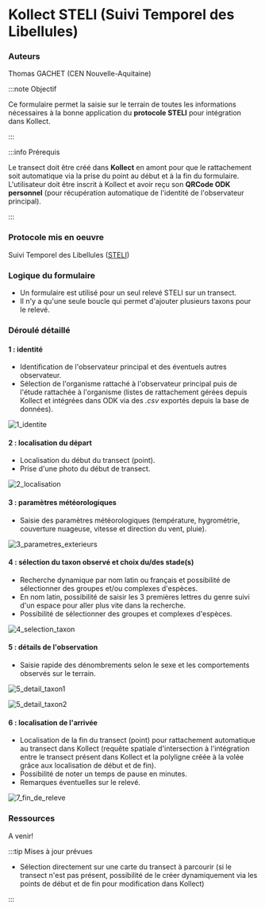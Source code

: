 # Kollect STELI (Suivi Temporel des Libellules)

### Auteurs
Thomas GACHET (CEN Nouvelle-Aquitaine)

:::note Objectif

Ce formulaire permet la saisie sur le terrain de toutes les informations nécessaires à la bonne application du **protocole STELI** pour intégration dans Kollect.

:::

:::info Prérequis

Le transect doit être créé dans **Kollect** en amont pour que le rattachement soit automatique via la prise du point au début et à la fin du formulaire.
L'utilisateur doit être inscrit à Kollect et avoir reçu son **QRCode ODK personnel** (pour récupération automatique de l'identité de l'observateur principal).

:::

### Protocole mis en oeuvre
Suivi Temporel des Libellules ([STELI](https://steli.mnhn.fr/))

### Logique du formulaire

* Un formulaire est utilisé pour un seul relevé STELI sur un transect.
* Il n'y a qu'une seule boucle qui permet d'ajouter plusieurs taxons pour le relevé.


### Déroulé détaillé

#### 1 : identité

* Identification de l'observateur principal et des éventuels autres observateur. 
* Sélection de l'organisme rattaché à l'observateur principal puis de l'étude rattachée à l'organisme (listes de rattachement gérées depuis Kollect et intégrées dans ODK via des _.csv_ exportés depuis la base de données).


![1_identite](../fichiers/KollectODK/kollect_steli/1_identite_281x500.jpg)

#### 2 : localisation du départ

* Localisation du début du transect (point).
* Prise d'une photo du début de transect.


![2_localisation](../fichiers/KollectODK/kollect_steli/2_localisation_281x500.jpg)


#### 3 : paramètres météorologiques

* Saisie des paramètres météorologiques (température, hygrométrie, couverture nuageuse, vitesse et direction du vent, pluie).

![3_parametres_exterieurs](../fichiers/KollectODK/kollect_steli/3_parametres_exterieurs_281x500.jpg)


#### 4 : sélection du taxon observé et choix du/des stade(s)

* Recherche dynamique par nom latin ou français et possibilité de sélectionner des groupes et/ou complexes d'espèces. 
* En nom latin, possibilité de saisir les 3 premières lettres du genre suivi d'un espace pour aller plus vite dans la recherche.
* Possibilité de sélectionner des groupes et complexes d'espèces.

![4_selection_taxon](../fichiers/KollectODK/kollect_steli/4_selection_taxon_281x500.jpg)

 
 #### 5 : détails de l'observation

* Saisie rapide des dénombrements selon le sexe et les comportements observés sur le terrain.

![5_detail_taxon1](../fichiers/KollectODK/kollect_steli/5_detail_taxon1_281x500.jpg)

![5_detail_taxon2](../fichiers/KollectODK/kollect_steli/5_detail_taxon2_281x500.jpg)

 #### 6 : localisation de l'arrivée
 
* Localisation de la fin du transect (point) pour rattachement automatique au transect dans Kollect (requête spatiale d'intersection à l'intégration entre le transect présent dans Kollect et la polyligne créée à la volée grâce aux localisation de début et de fin).
* Possibilité de noter un temps de pause en minutes.
* Remarques éventuelles sur le relevé.

![7_fin_de_releve](../fichiers/KollectODK/kollect_steli/7_fin_de_releve_281x500.jpg)


### Ressources
A venir!

:::tip Mises à jour prévues

* Sélection directement sur une carte du transect à parcourir (si le transect n'est pas présent, possibilité de le créer dynamiquement via les points de début et de fin pour modification dans Kollect)

:::
